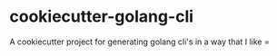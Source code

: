 # cookiecutter-golang-cli
A cookiecutter project for generating golang cli's in a way that I like =
